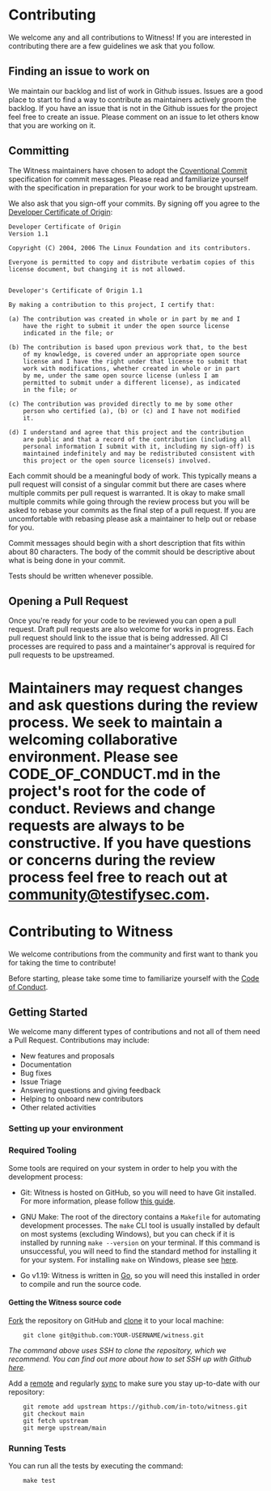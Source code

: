 # Contributing

We welcome any and all contributions to Witness! If you are interested in contributing there are a few guidelines we ask
that you follow.

## Finding an issue to work on

We maintain our backlog and list of work in Github issues.  Issues are a good place to start to find a way to contribute
as maintainers actively groom the backlog.  If you have an issue that is not in the Github issues for the project feel
free to create an issue.  Please comment on an issue to let others know that you are working on it.

## Committing

The Witness maintainers have chosen to adopt the [Coventional Commit](https://www.conventionalcommits.org/en/v1.0.0/)
specification for commit messages.  Please read and familiarize yourself with the specification in preparation for your
work to be brought upstream.

We also ask that you sign-off your commits.  By signing off you agree to the
[Developer Certificate of Origin](https://developercertificate.org):

```
Developer Certificate of Origin
Version 1.1

Copyright (C) 2004, 2006 The Linux Foundation and its contributors.

Everyone is permitted to copy and distribute verbatim copies of this
license document, but changing it is not allowed.


Developer's Certificate of Origin 1.1

By making a contribution to this project, I certify that:

(a) The contribution was created in whole or in part by me and I
    have the right to submit it under the open source license
    indicated in the file; or

(b) The contribution is based upon previous work that, to the best
    of my knowledge, is covered under an appropriate open source
    license and I have the right under that license to submit that
    work with modifications, whether created in whole or in part
    by me, under the same open source license (unless I am
    permitted to submit under a different license), as indicated
    in the file; or

(c) The contribution was provided directly to me by some other
    person who certified (a), (b) or (c) and I have not modified
    it.

(d) I understand and agree that this project and the contribution
    are public and that a record of the contribution (including all
    personal information I submit with it, including my sign-off) is
    maintained indefinitely and may be redistributed consistent with
    this project or the open source license(s) involved.

```

Each commit should be a meaningful body of work.  This typically means a pull request will consist of a singular commit
but there are cases where multiple commits per pull request is warranted.  It is okay to make small multiple commits
while going through the review process but you will be asked to rebase your commits as the final step of a pull request.
If you are uncomfortable with rebasing please ask a maintainer to help out or rebase for you.

Commit messages should begin with a short description that fits within about 80 characters.  The body of the commit
should be descriptive about what is being done in your commit.

Tests should be written whenever possible.

## Opening a Pull Request

Once you're ready for your code to be reviewed you can open a pull request.  Draft pull requests are also welcome for
works in progress.  Each pull request should link to the issue that is being addressed.  All CI processes are required
to pass and a maintainer's approval is required for pull requests to be upstreamed.

Maintainers may request changes and ask questions during the review process.  We seek to maintain a welcoming
collaborative environment.  Please see CODE_OF_CONDUCT.md in the project's root for the code of conduct.  Reviews and
change requests are always to be constructive.  If you have questions or concerns during the review process feel free to
reach out at [community@testifysec.com](mailto:community@testifysec.com).
=======
# Contributing to Witness

We welcome contributions from the community and first want to thank you for
taking the time to contribute!

Before starting, please take some time to familiarize yourself with the [Code of Conduct](CODE_OF_CONDUCT.md).


## Getting Started

We welcome many different types of contributions and not all of them need a
Pull Request. Contributions may include:

* New features and proposals
* Documentation
* Bug fixes
* Issue Triage
* Answering questions and giving feedback
* Helping to onboard new contributors
* Other related activities

### Setting up your environment

### Required Tooling
Some tools are required on your system in order to help you with
the development process:

* Git: Witness is hosted on GitHub, so you will need to have Git installed. For
 more information, please follow [this guide](https://github.com/git-guides/install-git).

* GNU Make: The root of the directory contains a `Makefile` for automating development
 processes. The `make` CLI tool is usually installed by default on most systems
 (excluding Windows), but you can check if it is installed by running `make --version`
 on your terminal. If this command is unsuccessful, you will need to find the standard
 method for installing it for your system. For installing `make` on Windows, please see
 [here](https://gnuwin32.sourceforge.net/packages/make.html).
 
* Go v1.19: Witness is written in [Go](https://golang.org/), so you 
 will need this installed in order to compile and run the source code.

#### Getting the Witness source code

[Fork](https://docs.github.com/en/get-started/quickstart/fork-a-repo>) the repository on GitHub and
[clone](https://docs.github.com/en/repositories/creating-and-managing-repositories/cloning-a-repository) it to
your local machine: 
```console
    git clone git@github.com:YOUR-USERNAME/witness.git
```
*The command above uses SSH to clone the repository, which we recommend. You can find out more
about how to set SSH up with Github [here](https://docs.github.com/en/authentication/connecting-to-github-with-ssh).*


Add a [remote](https://docs.github.com/en/pull-requests/collaborating-with-pull-requests/working-with-forks/configuring-a-remote-for-a-fork) and
regularly [sync](https://docs.github.com/en/pull-requests/collaborating-with-pull-requests/working-with-forks/syncing-a-fork) to make sure
you stay up-to-date with our repository:

```console
    git remote add upstream https://github.com/in-toto/witness.git
    git checkout main
    git fetch upstream
    git merge upstream/main
```

### Running Tests

You can run all the tests by executing the command:

```console
    make test
```
